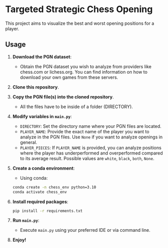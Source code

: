 # Targeted Strategic Chess Opening

This project aims to visualize the best and worst opening positions for a player.

## Usage

1. **Download the PGN dataset**:
    - Obtain the PGN dataset you wish to analyze from providers like chess.com or lichess.org. You can find information on how to download your own games from these servers.

2. **Clone this repository**.

3. **Copy the PGN file(s) into the cloned repository**.
    - All the files have to be inside of a folder (DIRECTORY).

4. **Modify variables in `main.py`**:
    - `DIRECTORY`: Set the directory name where your PGN files are located.
    - `PLAYER_NAME`: Provide the exact name of the player you want to analyze in the PGN files. Use `None` if you want to analyze openings in general.
    - `PLAYER_PIECES`: If `PLAYER_NAME` is provided, you can analyze positions where the player has underperformed and overperformed compared to its average result.
    Possible values are `white`, `black`, `both`, `None`.     

5. **Create a conda environment**:
    - Using conda:
    ```bash
    conda create -n chess_env python=3.10
    conda activate chess_env
    ```

6. **Install required packages**:
    ```bash
    pip install -r requirements.txt
    ```

7. **Run `main.py`**:
    - Execute `main.py` using your preferred IDE or via command line.

8. **Enjoy!**
